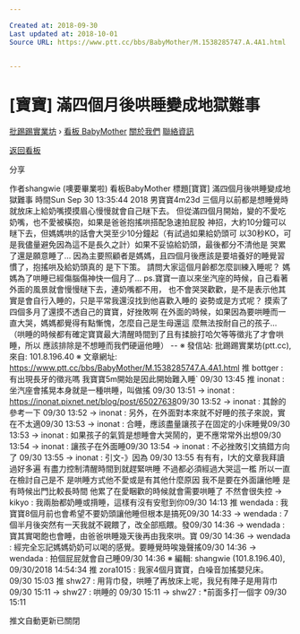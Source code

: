 ```yaml
---

Created at: 2018-09-30
Last updated at: 2018-10-01
Source URL: https://www.ptt.cc/bbs/BabyMother/M.1538285747.A.4A1.html


---
```


# [寶寶] 滿四個月後哄睡變成地獄難事


[批踢踢實業坊](https://www.ptt.cc/bbs/) › [看板 BabyMother](https://www.ptt.cc/bbs/BabyMother/index.html) [關於我們](https://www.ptt.cc/about.html) [聯絡資訊](https://www.ptt.cc/contact.html)

[返回看板](https://www.ptt.cc/bbs/BabyMother/index.html)

分享

作者shangwie (噢要畢業啦)
看板BabyMother
標題\[寶寶\] 滿四個月後哄睡變成地獄難事
時間Sun Sep 30 13:35:44 2018
男寶寶4m23d 三個月以前都是想睡覺時就放床上給奶嘴摸摸眉心慢慢就會自己瞇下去。 但從滿四個月開始，變的不愛吃奶嘴，也不愛被橫抱，如果是爸爸抱搖哄搭配急速拍屁股 神招，大約10分鐘可以瞇下去，但媽媽哄的話會大哭至少10分鐘起（有試過如果給奶頭可 以30秒KO，可是我儘量避免因為這不是長久之計）如果不妥協給奶頭，最後都分不清他是 哭累了還是願意睡了... 因為主要照顧者是媽媽，且四個月後應該是要培養好的睡覺習慣了，抱搖哄及給奶頭真的 是下下策。 請問大家這個月齡都怎麼訓練入睡呢？ 媽媽為了哄睡已經傷腦傷神快一個月了... ps.寶寶一直以來坐汽座的時候，自己看著外面的風景就會慢慢瞇下去，連奶嘴都不用， 也不會哭哭歡歡，是不是表示他其實是會自行入睡的，只是平常我還沒找到他喜歡入睡的 姿勢或是方式呢？ 摸索了四個多月了還摸不透自己的寶寶，好挫敗啊 在外面的時候，如果因為要哄睡而一直大哭，媽媽都覺得有點慚愧，怎麼自己是生母還這 麼無法按耐自己的孩子... （哄睡的時候都有確定寶寶最大清醒時間到了且有揉臉打哈欠等等徵兆了才會哄睡，所以 應該排除是不想睡而我們硬逼他睡） -- ※ 發信站: 批踢踢實業坊(ptt.cc), 來自: 101.8.196.40 ※ 文章網址: <https://www.ptt.cc/bbs/BabyMother/M.1538285747.A.4A1.html>
推 bottger : 有出現長牙的徵兆嗎 我寶寶5m開始是因此開始難入睡\` 09/30 13:45
推 inonat : 坐汽座會搖晃本身就是一種哄睡，叫做搖 09/30 13:51
→ inonat : <https://inonat.pixnet.net/blog/post/65027638>09/30 13:52
→ inonat : 其餘的參考一下 09/30 13:52
→ inonat : 另外，在外面對本來就不好睡的孩子來說，實在不太適09/30 13:53
→ inonat : 合睡，應該盡量讓孩子在固定的小床睡覺09/30 13:53
→ inonat : 如果孩子的氣質是想睡會大哭鬧的，更不應常常外出想09/30 13:54
→ inonat : 讓孩子在外面睡09/30 13:54
→ inonat : 不必挫敗引文搞錯方向了 09/30 13:55
→ inonat : 引文-》因為 09/30 13:55
有有有，I大的文章我拜讀過好多遍 有盡力控制清醒時間到就趕緊哄睡 不過都必須經過大哭這一檻 所以一直在檢討自己是不 是哄睡方式他不愛或是有其他什麼原因 我不是要在外面讓他睡 是有時候出門比較長時間 他累了在愛睏歡的時候就會需要哄睡了 不然會很失控
→ kikyo : 我兩胎都奶睡或揹睡，這樣有沒有安慰到你09/30 14:13
推 wendada : 我寶寶8個月前也會希望不要奶頭讓他睡但根本是搞死09/30 14:33
→ wendada : 7個半月後突然有一天我就不親餵了，改全部瓶餵。發09/30 14:36
→ wendada : 寶其實喝飽也會睡，由爸爸哄睡幾天後再由我來哄。寶 09/30 14:36
→ wendada : 經完全忘記媽媽奶奶可以喝的感覺。要睡覺時唉幾聲搖09/30 14:36
→ wendada : 拍個屁屁就會自己睡09/30 14:36
※ 編輯: shangwie (101.8.196.40), 09/30/2018 14:54:34
推 zora1015 : 我家4個月寶寶，白噪音加搖嬰兒床。 09/30 15:03
推 shw27 : 用背巾發，哄睡了再放床上呢，我兒有陣子是用背巾 09/30 15:11
→ shw27 : 哄睡的 09/30 15:11
→ shw27 : \*前面多打一個字 09/30 15:11

推文自動更新已關閉

